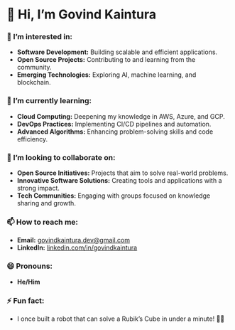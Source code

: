 # 👋 Hi, I’m Govind Kaintura

### 👀 I’m interested in:
- **Software Development:** Building scalable and efficient applications.
- **Open Source Projects:** Contributing to and learning from the community.
- **Emerging Technologies:** Exploring AI, machine learning, and blockchain.

### 🌱 I’m currently learning:
- **Cloud Computing:** Deepening my knowledge in AWS, Azure, and GCP.
- **DevOps Practices:** Implementing CI/CD pipelines and automation.
- **Advanced Algorithms:** Enhancing problem-solving skills and code efficiency.

### 💞️ I’m looking to collaborate on:
- **Open Source Initiatives:** Projects that aim to solve real-world problems.
- **Innovative Software Solutions:** Creating tools and applications with a strong impact.
- **Tech Communities:** Engaging with groups focused on knowledge sharing and growth.

### 📫 How to reach me:
- **Email:** [govindkaintura.dev@gmail.com](mailto:govindkaintura.dev@gmail.com)
- **LinkedIn:** [linkedin.com/in/govindkaintura](https://www.linkedin.com/in/govindkaintura)

### 😄 Pronouns:
- **He/Him**

### ⚡ Fun fact:
- I once built a robot that can solve a Rubik’s Cube in under a minute! 🤖🧩
